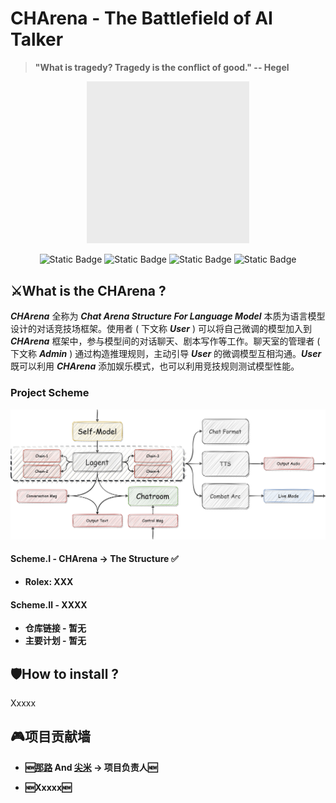 # **CHArena - The Battlefield of AI Talker**
> **"What is tragedy? Tragedy is the conflict of good." -- Hegel**

<div align="center">
  
  <img src="src/img/charena-logo.gif" width="51.5%" height="51.5%">
</div>

<div align="center">

![Static Badge](https://img.shields.io/badge/AI%20Combat-ef4464?style=for-the-badge) ![Static Badge](https://img.shields.io/badge/Chatroom-fad259?style=for-the-badge) ![Static Badge](https://img.shields.io/badge/Finetuning-d22e8d?style=for-the-badge) ![Static Badge](https://img.shields.io/badge/Evaluation-03dee0?style=for-the-badge)
</div>


## ⚔️**What is the CHArena ?**

***CHArena*** 全称为 ***Chat Arena Structure For Language Model*** 本质为语言模型设计的对话竞技场框架。使用者 ( 下文称 ***User*** ) 可以将自己微调的模型加入到 ***CHArena*** 框架中，参与模型间的对话聊天、剧本写作等工作。聊天室的管理者 ( 下文称 ***Admin*** )  通过构造推理规则，主动引导 ***User*** 的微调模型互相沟通。***User*** 既可以利用 ***CHArena*** 添加娱乐模式，也可以利用竞技规则测试模型性能。

### **Project Scheme**

![Pic_Set](src/img/main-page-1.jpg)

#### **Scheme.Ⅰ - CHArena -> The Structure ✅**

+ **Rolex: XXX**

#### **Scheme.Ⅱ - XXXX**

+ **仓库链接 - 暂无**
+ **主要计划 - 暂无**

## 🛡️**How to install ?**

Xxxxx

## 🎮**项目贡献墙**

+ **🆕[那路](https://github.com/SaaRaaS-1300) And [尖米](https://github.com/JimmyMa99) -> 项目负责人🆕**

+ **🆕Xxxxx🆕**



